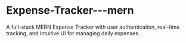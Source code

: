 # Expense-Tracker---mern
A full-stack MERN Expense Tracker with user authentication, real-time tracking, and intuitive UI for managing daily expenses.

